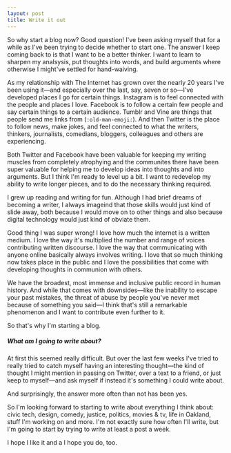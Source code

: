 ```yaml
---
layout: post
title: Write it out
---
```


So why start a blog now? Good question! I've been asking myself that for a while as I've been trying to decide whether to start one. The answer I keep coming back to is that I want to be a better thinker. I want to learn to sharpen my analsysis, put thoughts into words, and build arguments where otherwise I might've settled for hand-waiving. 

As my relationship with The Internet has grown over the nearly 20 years I've been using it—and especially over the last, say, seven or so—I've developed places I go for certain things. Instagram is to feel connected with the people and places I love. Facebook is to follow a certain few people and say certain things to a certain audience. Tumblr and Vine are things that people send me links from (`:old-man-emoji:`). And then Twitter is the place to follow news, make jokes, and feel connected to what the writers, thinkers, journalists, comedians, bloggers, colleagues and others are experiencing. 

<!--more-->

Both Twitter and Facebook have been valuable for keeping my writing muscles from completely atrophying and the communites there have been super valuable for helping me to develop ideas into thoughts and into arguments. But I think I'm ready to level up a bit. I want to redevelop my ability to write longer pieces, and to do the necessary thinking required. 

I grew up reading and writing for fun. Although I had brief dreams of becoming a writer, I always imageind that those skills would just kind of slide away, both because I would move on to other things and also because digital technology would just kind of obviate them. 

Good thing I was super wrong! I love how much the internet is a written medium. I love the way it's  multiplied the number and range of voices contributing written discourse. I love the way that communicating with anyone online basically always involves writing. I love that so much thinking now takes place in the public and I love the possibilities that come with developing thoughts in communion with others. 

We have the broadest, most immense and inclusive public record in human history. And while that comes with downsides—like the inability to escape your past mistakes, the threat of abuse by people you've never met because of something you said—I think that's still a remarkable phenomenon and I want to contribute even further to it.

So that's why I'm starting a blog.

##### What am I going to write about?
At first this seemed really difficult. But over the last few weeks I've tried to really tried to catch myself having an interesting thought—the kind of thought I might mention in passing on Twitter, over a text to a friend, or just keep to myself—and ask myself if instead it's something I could write about. 

And surprisingly, the answer more often than not has been yes.

So I'm looking forward to starting to write about everything I think about: civic tech, design, comedy, justice, politics, movies & tv, life in Oakland, stuff I'm working on and more. I'm not exactly sure how often I'll write, but I'm going to start by trying to write at least a post a week. 

I hope I like it and a I hope you do, too.